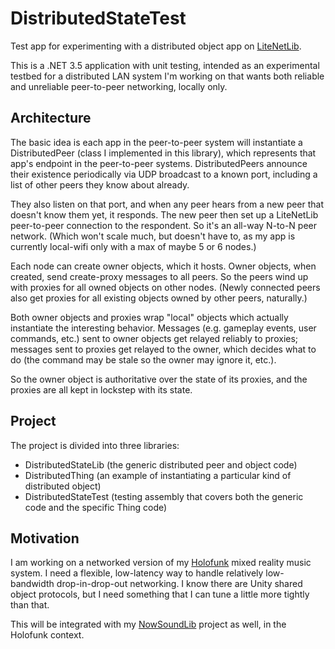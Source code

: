 # DistributedStateTest
Test app for experimenting with a distributed object app on [LiteNetLib](https://github.com/RevenantX/LiteNetLib).

This is a .NET 3.5 application with unit testing, intended as an experimental testbed for
a distributed LAN system I'm working on that wants both reliable and unreliable peer-to-peer
networking, locally only.

## Architecture

The basic idea is each app in the peer-to-peer system will instantiate a DistributedPeer (class
I implemented in this library), which represents that app's endpoint in the peer-to-peer systems.
DistributedPeers announce their existence periodically via UDP broadcast to a known port, including
a list of other peers they know about already.

They also listen on that port, and when any peer hears from a new peer that doesn't know them yet,
it responds. The new peer then set up a LiteNetLib peer-to-peer connection to the respondent. So
it's an all-way N-to-N peer network. (Which won't scale much, but doesn't have to, as my app is
currently local-wifi only with a max of maybe 5 or 6 nodes.)

Each node can create owner objects, which it hosts. Owner objects, when created, send create-proxy
messages to all peers. So the peers wind up with proxies for all owned objects on other nodes.
(Newly connected peers also get proxies for all existing objects owned by other peers, naturally.)

Both owner objects and proxies wrap "local" objects which actually instantiate the interesting
behavior. Messages (e.g. gameplay events, user commands, etc.) sent to owner objects get relayed
reliably to proxies; messages sent to proxies get relayed to the owner, which decides what to do
(the command may be stale so the owner may ignore it, etc.).

So the owner object is authoritative over the state of its proxies, and the proxies are all kept in
lockstep with its state.

## Project

The project is divided into three libraries:

- DistributedStateLib (the generic distributed peer and object code)
- DistributedThing (an example of instantiating a particular kind of distributed object)
- DistributedStateTest (testing assembly that covers both the generic code and the specific Thing code)

## Motivation

I am working on a networked version of my [Holofunk](http://holofunk.com) mixed reality music
system. I need a flexible, low-latency way to handle relatively low-bandwidth drop-in-drop-out
networking.  I know there are Unity shared object protocols, but I need something that I can tune
a little more tightly than that.

This will be integrated with my [NowSoundLib](https://github.com/RobJellinghaus/NowSoundLib) project
as well, in the Holofunk context.
